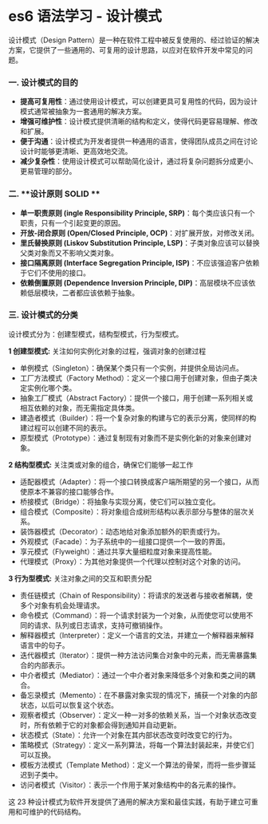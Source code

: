 # es6 语法学习 - 设计模式

设计模式（Design Pattern）是一种在软件工程中被反复使用的、经过验证的解决方案，它提供了一些通用的、可复用的设计思路，以应对在软件开发中常见的问题。

### 一. 设计模式的目的

- **提高可复用性**：通过使用设计模式，可以创建更具可复用性的代码，因为设计模式通常被抽象为一套通用的解决方案。
- **增强可维护性**：设计模式提供清晰的结构和定义，使得代码更容易理解、修改和扩展。
- **便于沟通**：设计模式为开发者提供一种通用的语言，使得团队成员之间在讨论设计时能够更清晰、更高效地交流。
- **减少复杂性**：使用设计模式可以帮助简化设计，通过将复杂问题拆分成更小、更易管理的部分。

### 二. **设计原则 SOLID **

- **单一职责原则 (ingle Responsibility Principle, SRP)**：每个类应该只有一个职责，只有一个引起变更的原因。
- **开放-闭合原则 (Open/Closed Principle, OCP)**：对扩展开放，对修改关闭。
- **里氏替换原则 (Liskov Substitution Principle, LSP)**：子类对象应该可以替换父类对象而又不影响父类对象。
- **接口隔离原则 (Interface Segregation Principle, ISP)**：不应该强迫客户依赖于它们不使用的接口。
- **依赖倒置原则 (Dependence Inversion Principle, DIP)**：高层模块不应该依赖低层模块，二者都应该依赖于抽象。

### 三. 设计模式的分类

设计模式分为：创建型模式，结构型模式，行为型模式。

**1 创建型模式:** 关注如何实例化对象的过程，强调对象的创建过程

- 单例模式（Singleton）：确保某个类只有一个实例，并提供全局访问点。
- 工厂方法模式（Factory Method）：定义一个接口用于创建对象，但由子类决定实例化哪个类。
- 抽象工厂模式（Abstract Factory）：提供一个接口，用于创建一系列相关或相互依赖的对象，而无需指定具体类。
- 建造者模式（Builder）：将一个复杂对象的构建与它的表示分离，使同样的构建过程可以创建不同的表示。
- 原型模式（Prototype）：通过复制现有对象而不是实例化新的对象来创建对象。

**2 结构型模式:** 关注类或对象的组合，确保它们能够一起工作

- 适配器模式（Adapter）：将一个接口转换成客户端所期望的另一个接口，从而使原本不兼容的接口能够合作。
- 桥接模式（Bridge）：将抽象与实现分离，使它们可以独立变化。
- 组合模式（Composite）：将对象组合成树形结构以表示部分与整体的层次关系。
- 装饰器模式（Decorator）：动态地给对象添加额外的职责或行为。
- 外观模式（Facade）：为子系统中的一组接口提供一个一致的界面。
- 享元模式（Flyweight）：通过共享大量细粒度对象来提高性能。
- 代理模式（Proxy）：为其他对象提供一个代理以控制对这个对象的访问。

**3 行为型模式:** 关注对象之间的交互和职责分配

- 责任链模式（Chain of Responsibility）：将请求的发送者与接收者解耦，使多个对象有机会处理请求。
- 命令模式（Command）：将一个请求封装为一个对象，从而使您可以使用不同的请求、队列或日志请求，支持可撤销操作。
- 解释器模式（Interpreter）：定义一个语言的文法，并建立一个解释器来解释语言中的句子。
- 迭代器模式（Iterator）：提供一种方法访问集合对象中的元素，而无需暴露集合的内部表示。
- 中介者模式（Mediator）：通过一个中介者对象来降低多个对象和类之间的耦合。
- 备忘录模式（Memento）：在不暴露对象实现的情况下，捕获一个对象的内部状态，以后可以恢复这个状态。
- 观察者模式（Observer）：定义一种一对多的依赖关系，当一个对象状态改变时，所有依赖于它的对象都会得到通知并自动更新。
- 状态模式（State）：允许一个对象在其内部状态改变时改变它的行为。
- 策略模式（Strategy）：定义一系列算法，将每一个算法封装起来，并使它们可以互换。
- 模板方法模式（Template Method）：定义一个算法的骨架，而将一些步骤延迟到子类中。
- 访问者模式（Visitor）：表示一个作用于某对象结构中的各元素的操作。

这 23 种设计模式为软件开发提供了通用的解决方案和最佳实践，有助于建立可重用和可维护的代码结构。

